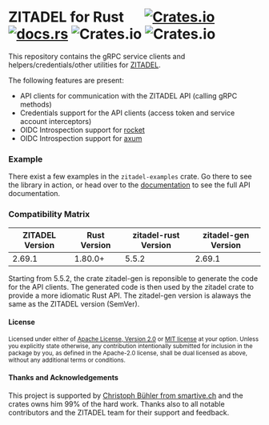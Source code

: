 # ZITADEL for Rust &emsp; [![Crates.io](https://img.shields.io/crates/v/zitadel)](https://crates.io/crates/zitadel) [![docs.rs](https://img.shields.io/docsrs/zitadel)](https://docs.rs/zitadel/latest/zitadel/) ![Crates.io](https://img.shields.io/crates/dv/zitadel) ![Crates.io](https://img.shields.io/crates/l/zitadel)

This repository contains the gRPC service clients and helpers/credentials/other utilities
for [ZITADEL](https://github.com/zitadel/zitadel).

The following features are present:
- API clients for communication with the ZITADEL API (calling gRPC methods)
- Credentials support for the API clients (access token and service account interceptors)
- OIDC Introspection support for [rocket](https://rocket.rs)
- OIDC Introspection support for [axum](https://github.com/tokio-rs/axum)

### Example

There exist a few examples in the `zitadel-examples` crate.
Go there to see the library in action, or head over to the
[documentation](https://docs.rs/zitadel/latest/zitadel/) to see the full API documentation.

### Compatibility Matrix

| ZITADEL Version | Rust Version | zitadel-rust Version | zitadel-gen Version |
|-----------------|--------------|----------------------|---------------------|
| 2.69.1          | 1.80.0+      | 5.5.2                | 2.69.1              |

Starting from 5.5.2, the crate zitadel-gen is reponsible to generate the code for the API clients.
The generated code is then used by the zitadel crate to provide a more idiomatic Rust API.
The zitadel-gen version is alaways the same as the ZITADEL version (SemVer).

#### License

<sup>
Licensed under either of <a href="LICENSE-APACHE">Apache License, Version
2.0</a> or <a href="LICENSE-MIT">MIT license</a> at your option.
Unless you explicitly state otherwise, any contribution intentionally submitted
for inclusion in the package by you, as defined in the Apache-2.0 license, shall be
dual licensed as above, without any additional terms or conditions.
</sup>

#### Thanks and Acknowledgements

This project is supported by [Christoph Bühler from smartive.ch](https://smartive.ch) and the crates owns him 99% of the hard work.
Thanks also to all notable contributors and the ZITADEL team for their support and feedback.